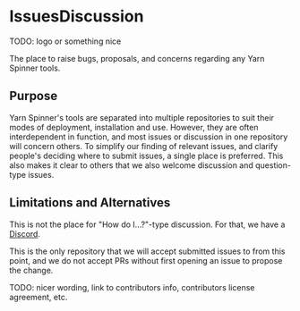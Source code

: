 # IssuesDiscussion

TODO: logo or something nice

The place to raise bugs, proposals, and concerns regarding any Yarn Spinner tools.

## Purpose

Yarn Spinner's tools are separated into multiple repositories to suit their modes of deployment, installation and use. However, they are often interdependent in function, and most issues or discussion in one repository will concern others. To simplify our finding of relevant issues, and clarify people's deciding where to submit issues, a single place is preferred. This also makes it clear to others that we also welcome discussion and question-type issues.

## Limitations and Alternatives

This is not the place for "How do I...?"-type discussion. For that, we have a [Discord](https://discord.com/invite/yarnspinner).

This is the only repository that we will accept submitted issues to from this point, and we do not accept PRs without first opening an issue to propose the change.

TODO: nicer wording, link to contributors info, contributors license agreement, etc.
